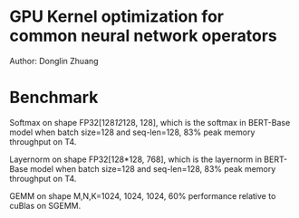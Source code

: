 # GPU Kernel optimization for common neural network operators
Author: Donglin Zhuang

# Benchmark
Softmax on shape FP32[128*12*128, 128], which is the softmax in BERT-Base model when batch size=128 and seq-len=128, 83% peak memory throughput on T4.

Layernorm on shape FP32[128*128, 768], which is the layernorm in BERT-Base model when batch size=128 and seq-len=128, 83% peak memory throughput on T4.

GEMM on shape M,N,K=1024, 1024, 1024, 60% performance relative to cuBlas on SGEMM.